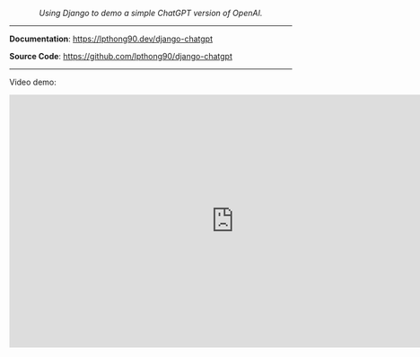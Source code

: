 <p align="center">
    <em>Using Django to demo a simple ChatGPT version of OpenAI.</em>
</p>

---

**Documentation**: <a href="https://lpthong90.dev/django-chatgpt" target="_blank">https://lpthong90.dev/django-chatgpt</a>

**Source  Code**: <a href="https://github.com/lpthong90/django-chatgpt" target="_blank">https://github.com/lpthong90/django-chatgpt</a>

---

Video demo:

<p align="center">
    <iframe width="800" height="450" src="https://www.youtube.com/embed/aHzL0hrCc-o?si=wd869ETzx44F4H52" title="YouTube video player" frameborder="0" allow="accelerometer; autoplay; clipboard-write; encrypted-media; gyroscope; picture-in-picture; web-share" allowfullscreen></iframe>
</p>
